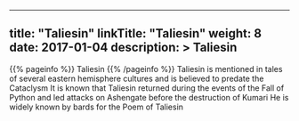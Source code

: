 
---
title: "Taliesin"
linkTitle: "Taliesin"
weight: 8
date: 2017-01-04
description: >
 Taliesin
---

{{% pageinfo %}}
Taliesin
{{% /pageinfo %}}
Taliesin is mentioned in tales of several eastern hemisphere cultures and is believed to predate the Cataclysm  It is known that Taliesin returned during the events of the Fall of Python and led attacks on Ashengate before the destruction of Kumari  He is widely known by bards for the Poem of Taliesin
